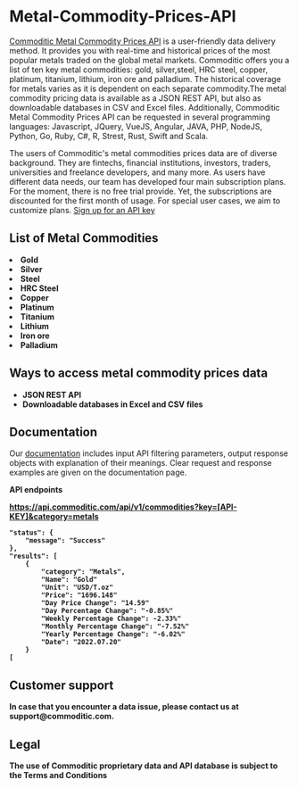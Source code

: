 # Metal-Commodity-Prices-API

<a href="https://commoditic.com/commodities-metals-prices-api/" rel="nofollow"> Commoditic Metal Commodity Prices API</a> is a user-friendly data delivery method. It provides you with real-time and historical prices of the most popular metals traded on the global metal markets. Commoditic offers  you a list of ten key metal commodities: gold, silver,steel, HRC steel, copper, platinum, titanium, lithium, iron ore and palladium. The historical coverage for metals varies as it is dependent on each separate commodity.The metal commodity pricing data is available as a JSON REST API, but also as downloadable databases in CSV and Excel files. Additionally, Commoditic Metal Commodity Prices API can be requested in several programming languages: Javascript, JQuery, VueJS, Angular, JAVA, PHP, NodeJS, Python, Go, Ruby, C#, R, Strest, Rust, Swift and Scala. 

The users of Commoditic's metal commodities prices data are of diverse background. They are fintechs, financial institutions, investors, traders, universities and freelance developers, and many more. As users have different data needs, our team has developed four main subscription plans. For the moment, there is no free trial provide. Yet, the subscriptions are discounted for the first month of usage. For special user cases, we aim to customize plans. <a href="https://commoditic.com/pricing/" rel="nofollow"> Sign up for an API key</a>

<h2> List of Metal Commodities </h2>

<li><strong>Gold</strong></li>
<li><strong>Silver</strong></li>
<li><strong>Steel</strong></li>
<li><strong>HRC Steel</strong></li>
<li><strong>Copper</strong></li>
<li><strong>Platinum</strong></li>
<li><strong>Titanium</strong></li>
<li><strong>Lithium</strong></li>
<li><strong>Iron ore</strong></li>
<li><strong>Palladium</strong></li>


<h2>Ways to access metal commodity prices data</h2>
<ul>
 	<li><strong>JSON REST API</strong></li>
 	<li><strong>Downloadable databases in Excel and CSV files</strong></li>
</ul>

<h2>Documentation</h2>

Our <a href="https://commoditic.com/documentation/" rel="nofollow">documentation</a> includes input API filtering parameters, output response objects with explanation of their meanings. Clear request and response examples are given on the documentation page.


<p><strong>API endpoints<p>
<p><a href="https://commoditic.com/commodities-metals-prices-api/">https://api.commoditic.com/api/v1/commodities?key=[API-KEY]&category=metals</a></p>


    "status": {
        "message": "Success"
    },
    "results": [
        {
            "category": "Metals",
            "Name": "Gold"
            "Unit": "USD/T.oz"
            "Price": "1696.148"
            "Day Price Change": "14.59"
            "Day Percentage Change": "-0.85%"
            "Weekly Percentage Change": -2.33%"
            "Monthly Percentage Change": "-7.52%"
            "Yearly Percentage Change": "-6.02%"
            "Date": "2022.07.20"
        }
    [

<h2>Customer support</h2>
In case that you encounter a data issue, please contact us at support@commoditic.com.

<h2>Legal</h2>
<p> The use of Commoditic proprietary data and API database is subject to the&nbsp;<a href="https://commoditic.com/terms-and-conditions/"></a>Terms and Conditions</p>


